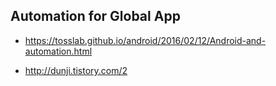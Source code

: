 



## Automation for Global App
- https://tosslab.github.io/android/2016/02/12/Android-and-automation.html



- http://dunji.tistory.com/2  
